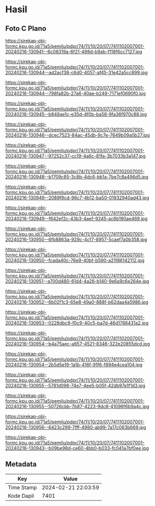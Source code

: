 # Hasil

## Foto C Plano

https://sirekap-obj-formc.kpu.go.id/71a5/pemilu/pdpr/74/11/10/20/07/7411102007001-20240216-130941--6c08319a-6f21-498d-b9ab-f118f6cc7127.jpg

https://sirekap-obj-formc.kpu.go.id/71a5/pemilu/pdpr/74/11/10/20/07/7411102007001-20240216-130944--ad2acf38-c6d0-4057-af45-31e42a5cc899.jpg

https://sirekap-obj-formc.kpu.go.id/71a5/pemilu/pdpr/74/11/10/20/07/7411102007001-20240216-130944--798fa82b-27a6-40ae-b249-7171ef0690f0.jpg

https://sirekap-obj-formc.kpu.go.id/71a5/pemilu/pdpr/74/11/10/20/07/7411102007001-20240216-130945--b848ae1c-e35d-4f0b-ba58-9fa36f970c88.jpg

https://sirekap-obj-formc.kpu.go.id/71a5/pemilu/pdpr/74/11/10/20/07/7411102007001-20240216-130946--dcec7523-84ac-45db-9c7e-7649b09a0b27.jpg

https://sirekap-obj-formc.kpu.go.id/71a5/pemilu/pdpr/74/11/10/20/07/7411102007001-20240216-130947--97252c37-cc19-4a6c-81fa-3b7033b3a147.jpg

https://sirekap-obj-formc.kpu.go.id/71a5/pemilu/pdpr/74/11/10/20/07/7411102007001-20240216-130948--b1709c85-3c8b-4dc6-bb1a-7be7c8a496d5.jpg

https://sirekap-obj-formc.kpu.go.id/71a5/pemilu/pdpr/74/11/10/20/07/7411102007001-20240216-130949--2089f9cd-96c7-4b12-ba50-01932940ad43.jpg

https://sirekap-obj-formc.kpu.go.id/71a5/pemilu/pdpr/74/11/10/20/07/7411102007001-20240216-130949--f642ef2c-43b3-4ae1-9245-ac6b190ae469.jpg

https://sirekap-obj-formc.kpu.go.id/71a5/pemilu/pdpr/74/11/10/20/07/7411102007001-20240216-130950--6fb8863a-929c-4cf7-8957-5caef7a0b358.jpg

https://sirekap-obj-formc.kpu.go.id/71a5/pemilu/pdpr/74/11/10/20/07/7411102007001-20240216-130950--fcada40c-76e9-40bf-b590-a21f86142112.jpg

https://sirekap-obj-formc.kpu.go.id/71a5/pemilu/pdpr/74/11/10/20/07/7411102007001-20240216-130951--a700d480-61d4-4a28-b140-9e6a9c6e264e.jpg

https://sirekap-obj-formc.kpu.go.id/71a5/pemilu/pdpr/74/11/10/20/07/7411102007001-20240216-130952--6b02f1c3-65e8-49a0-888f-b62daa4a5986.jpg

https://sirekap-obj-formc.kpu.go.id/71a5/pemilu/pdpr/74/11/10/20/07/7411102007001-20240216-130953--0228dbc9-f0c9-40c5-ba7d-46d1788431a2.jpg

https://sirekap-obj-formc.kpu.go.id/71a5/pemilu/pdpr/74/11/10/20/07/7411102007001-20240216-130954--b4a75aec-a657-4521-8346-322e20855dcd.jpg

https://sirekap-obj-formc.kpu.go.id/71a5/pemilu/pdpr/74/11/10/20/07/7411102007001-20240216-130954--2b5d5e19-1a1b-416f-91f6-f894e4cea104.jpg

https://sirekap-obj-formc.kpu.go.id/71a5/pemilu/pdpr/74/11/10/20/07/7411102007001-20240216-130955--5781d098-74e7-4ee5-b05f-42db97e1f1d3.jpg

https://sirekap-obj-formc.kpu.go.id/71a5/pemilu/pdpr/74/11/10/20/07/7411102007001-20240216-130955--50726cbb-7b87-4223-9dc8-41096f6b9a4c.jpg

https://sirekap-obj-formc.kpu.go.id/71a5/pemilu/pdpr/74/11/10/20/07/7411102007001-20240216-130956--6423c299-7fff-4980-ab99-7a17c063b669.jpg

https://sirekap-obj-formc.kpu.go.id/71a5/pemilu/pdpr/74/11/10/20/07/7411102007001-20240216-130943--b09be98d-ce60-4bb0-b033-fc041a7bf0ee.jpg


## Metadata

| Key        | Value               |
| ---------- | ------------------- |
| Time Stamp | 2024-02-21 22:03:59 |
| Kode Dapil | 7401                |



